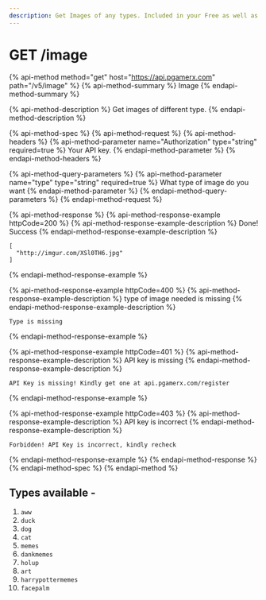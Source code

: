 ```yaml
---
description: Get Images of any types. Included in your Free as well as Premium Plan
---
```


# GET /image

{% api-method method="get" host="https://api.pgamerx.com" path="/v5/image" %}
{% api-method-summary %}
Image
{% endapi-method-summary %}

{% api-method-description %}
Get images of different type.
{% endapi-method-description %}

{% api-method-spec %}
{% api-method-request %}
{% api-method-headers %}
{% api-method-parameter name="Authorization" type="string" required=true %}
Your API key.
{% endapi-method-parameter %}
{% endapi-method-headers %}

{% api-method-query-parameters %}
{% api-method-parameter name="type" type="string" required=true %}
What type of image do you want
{% endapi-method-parameter %}
{% endapi-method-query-parameters %}
{% endapi-method-request %}

{% api-method-response %}
{% api-method-response-example httpCode=200 %}
{% api-method-response-example-description %}
Done! Success
{% endapi-method-response-example-description %}

```
[
  "http://imgur.com/XSl0TH6.jpg"
]
```
{% endapi-method-response-example %}

{% api-method-response-example httpCode=400 %}
{% api-method-response-example-description %}
type of image needed is missing
{% endapi-method-response-example-description %}

```
Type is missing
```
{% endapi-method-response-example %}

{% api-method-response-example httpCode=401 %}
{% api-method-response-example-description %}
API key is missing
{% endapi-method-response-example-description %}

```
API Key is missing! Kindly get one at api.pgamerx.com/register
```
{% endapi-method-response-example %}

{% api-method-response-example httpCode=403 %}
{% api-method-response-example-description %}
API key is incorrect
{% endapi-method-response-example-description %}

```
Forbidden! API Key is incorrect, kindly recheck
```
{% endapi-method-response-example %}
{% endapi-method-response %}
{% endapi-method-spec %}
{% endapi-method %}

## Types available -

1. `aww`
2. `duck`
3. `dog`
4. `cat`
5. `memes`
6. `dankmemes`
7. `holup`
8. `art`
9. `harrypottermemes`
10. `facepalm`

### 



